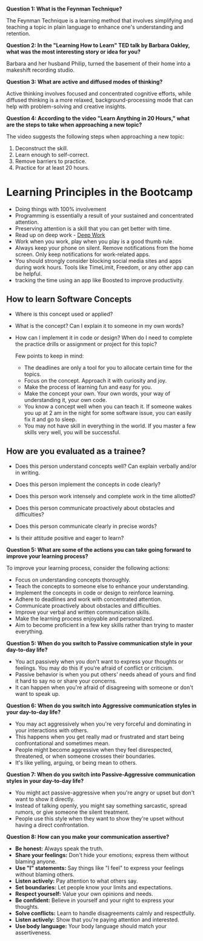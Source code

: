 
**Question 1: What is the Feynman Technique?**

The Feynman Technique is a learning method that involves simplifying and teaching a topic in plain language to enhance one's understanding and retention.

**Question 2: In the "Learning How to Learn" TED talk by Barbara Oakley, what was the most interesting story or idea for you?**

Barbara and her husband Philip, turned the basement of their home into a makeshift recording studio.

**Question 3: What are active and diffused modes of thinking?**

Active thinking involves focused and concentrated cognitive efforts, while diffused thinking is a more relaxed, background-processing mode that can help with problem-solving and creative insights.

**Question 4: According to the video "Learn Anything in 20 Hours," what are the steps to take when approaching a new topic?**

The video suggests the following steps when approaching a new topic:

1. Deconstruct the skill.
2. Learn enough to self-correct.
3. Remove barriers to practice.
4. Practice for at least 20 hours.

# Learning Principles in the Bootcamp

- Doing things with 100% involvement
- Programming is essentially a result of your sustained and concentrated attention.
- Preserving attention is a skill that you can get better with time.
- Read up on deep work - [Deep Work](https://doist.com/blog/deep-work/)
- Work when you work, play when you play is a good thumb rule.
- Always keep your phone on silent. Remove notifications from the home screen. Only keep notifications for work-related apps.
- You should strongly consider blocking social media sites and apps during work hours. Tools like TimeLimit, Freedom, or any other app can be helpful.
- tracking the time using an app like Boosted to improve productivity.

## How to learn Software Concepts

- Where is this concept used or applied?
- What is the concept? Can I explain it to someone in my own words?
- How can I implement it in code or design?
When do I need to complete the practice drills or assignment or project for this topic?
  
  Few points to keep in mind:
  - The deadlines are only a tool for you to allocate certain time for the topics.
  - Focus on the concept. Approach it with curiosity and joy.
  - Make the process of learning fun and easy for you.
  - Make the concept your own. Your own words, your way of understanding it, your own code.
  - You know a concept well when you can teach it. If someone wakes you up at 2 am in the night for some software issue, you can easily fix it and go to sleep.
  - You may not have skill in everything in the world. If you master a few skills very well, you will be successful.

## How are you evaluated as a trainee?

- Does this person understand concepts well? Can explain verbally and/or in writing.
- Does this person implement the concepts in code clearly?
- Does this person work intensely and complete work in the time allotted?
- Does this person communicate proactively about obstacles and difficulties?
- Does this person communicate clearly in precise words?

- Is their attitude positive and eager to learn?

**Question 5: What are some of the actions you can take going forward to improve your learning process?**

To improve your learning process, consider the following actions:

- Focus on understanding concepts thoroughly.
- Teach the concepts to someone else to enhance your understanding.
- Implement the concepts in code or design to reinforce learning.
- Adhere to deadlines and work with concentrated attention.
- Communicate proactively about obstacles and difficulties.
- Improve your verbal and written communication skills.
- Make the learning process enjoyable and personalized.
- Aim to become proficient in a few key skills rather than trying to master everything.

**Question 5: When do you switch to Passive communication style in your day-to-day life?**

- You act passively when you don't want to express your thoughts or feelings. You may do this if you're afraid of conflict or criticism.
- Passive behavior is when you put others' needs ahead of yours and find it hard to say no or share your concerns.
- It can happen when you're afraid of disagreeing with someone or don't want to speak up.

**Question 6: When do you switch into Aggressive communication styles in your day-to-day life?**

- You may act aggressively when you're very forceful and dominating in your interactions with others.
- This happens when you get really mad or frustrated and start being confrontational and sometimes mean.
- People might become aggressive when they feel disrespected, threatened, or when someone crosses their boundaries.
- It's like yelling, arguing, or being mean to others.

**Question 7: When do you switch into Passive-Aggressive communication styles in your day-to-day life?**

- You might act passive-aggressive when you're angry or upset but don't want to show it directly.
- Instead of talking openly, you might say something sarcastic, spread rumors, or give someone the silent treatment.
- People use this style when they want to show they're upset without having a direct confrontation.

**Question 8: How can you make your communication assertive?**

- **Be honest:** Always speak the truth.
- **Share your feelings:** Don't hide your emotions; express them without blaming anyone.
- **Use "I" statements:** Say things like "I feel" to express your feelings without blaming others.
- **Listen actively:** Pay attention to what others say.
- **Set boundaries:** Let people know your limits and expectations.
- **Respect yourself:** Value your own opinions and needs.
- **Be confident:** Believe in yourself and your right to express your thoughts.
- **Solve conflicts:** Learn to handle disagreements calmly and respectfully.
- **Listen actively:** Show that you're paying attention and interested.
- **Use body language:** Your body language should match your assertiveness.
